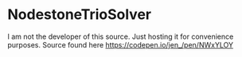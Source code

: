 # NodestoneTrioSolver
I am not the developer of this source. Just hosting it for convenience purposes. Source found here https://codepen.io/jen_/pen/NWxYLOY
